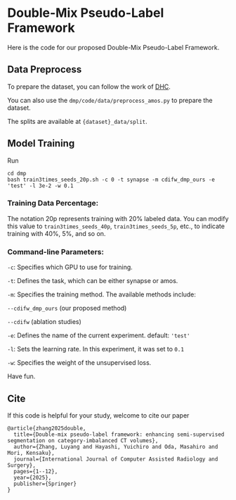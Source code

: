 # Double-Mix Pseudo-Label Framework

Here is the code for our proposed Double-Mix Pseudo-Label Framework.

## Data Preprocess
To prepare the dataset, you can follow the work of [DHC](https://github.com/xmed-lab/DHC).

You can also use the ``` dmp/code/data/preprocess_amos.py ``` to prepare the dataset.

The splits are available at ``` {dataset}_data/split ```.

## Model Training
Run 
```
cd dmp
bash train3times_seeds_20p.sh -c 0 -t synapse -m cdifw_dmp_ours -e 'test' -l 3e-2 -w 0.1
```

### Training Data Percentage:

The notation 20p represents training with 20% labeled data. You can modify this value to `train3times_seeds_40p`, `train3times_seeds_5p`, etc., to indicate training with 40%, 5%, and so on.

### Command-line Parameters:

`-c`: Specifies which GPU to use for training.

`-t`: Defines the task, which can be either synapse or amos.

`-m`: Specifies the training method. The available methods include:

`--cdifw_dmp_ours` (our proposed method)

`--cdifw` (ablation studies)

`-e`: Defines the name of the current experiment. default: `'test'`

`-l`: Sets the learning rate. In this experiment, it was set to `0.1`

`-w`: Specifies the weight of the unsupervised loss.


Have fun.

## Cite

If this code is helpful for your study, welcome to cite our paper
```
@article{zhang2025double,
  title={Double-mix pseudo-label framework: enhancing semi-supervised segmentation on category-imbalanced CT volumes},
  author={Zhang, Luyang and Hayashi, Yuichiro and Oda, Masahiro and Mori, Kensaku},
  journal={International Journal of Computer Assisted Radiology and Surgery},
  pages={1--12},
  year={2025},
  publisher={Springer}
}
```
